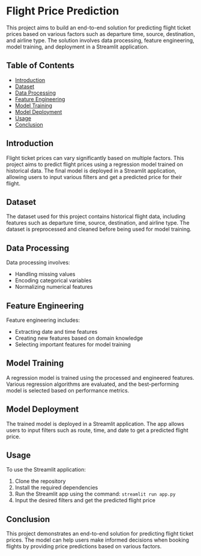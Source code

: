 # Flight Price Prediction

This project aims to build an end-to-end solution for predicting flight ticket prices based on various factors such as departure time, source, destination, and airline type. The solution involves data processing, feature engineering, model training, and deployment in a Streamlit application.

## Table of Contents
- [Introduction](#introduction)
- [Dataset](#dataset)
- [Data Processing](#data-processing)
- [Feature Engineering](#feature-engineering)
- [Model Training](#model-training)
- [Model Deployment](#model-deployment)
- [Usage](#usage)
- [Conclusion](#conclusion)

## Introduction
Flight ticket prices can vary significantly based on multiple factors. This project aims to predict flight prices using a regression model trained on historical data. The final model is deployed in a Streamlit application, allowing users to input various filters and get a predicted price for their flight.

## Dataset
The dataset used for this project contains historical flight data, including features such as departure time, source, destination, and airline type. The dataset is preprocessed and cleaned before being used for model training.

## Data Processing
Data processing involves:
- Handling missing values
- Encoding categorical variables
- Normalizing numerical features

## Feature Engineering
Feature engineering includes:
- Extracting date and time features
- Creating new features based on domain knowledge
- Selecting important features for model training

## Model Training
A regression model is trained using the processed and engineered features. Various regression algorithms are evaluated, and the best-performing model is selected based on performance metrics.

## Model Deployment
The trained model is deployed in a Streamlit application. The app allows users to input filters such as route, time, and date to get a predicted flight price.

## Usage
To use the Streamlit application:
1. Clone the repository
2. Install the required dependencies
3. Run the Streamlit app using the command: `streamlit run app.py`
4. Input the desired filters and get the predicted flight price

## Conclusion
This project demonstrates an end-to-end solution for predicting flight ticket prices. The model can help users make informed decisions when booking flights by providing price predictions based on various factors.
